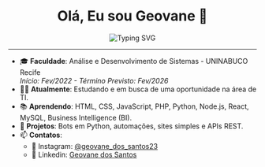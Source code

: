 <h1 align="center">Olá, Eu sou Geovane 👋</h1>

<p align="center">
  <img src="https://readme-typing-svg.demolab.com/?lines=Analista+de+Redes+em+formação;Estudante+de+ADS+na+UNINABUCO;Amante+de+tecnologia+e+desenvolvimento!&font=Fira%20Code&center=true&width=450&height=50&duration=4000&pause=1000" alt="Typing SVG">
</p>

---

- 🎓 **Faculdade**: Análise e Desenvolvimento de Sistemas - UNINABUCO Recife  
  <i>Início: Fev/2022 - Término Previsto: Fev/2026</i>
- 👨‍💻 **Atualmente**: Estudando e em busca de uma oportunidade na área de TI.
- 📚 **Aprendendo**: HTML, CSS, JavaScript, PHP, Python, Node.js, React, MySQL, Business Intelligence (BI).
- 🔧 **Projetos**: Bots em Python, automações, sites simples e APIs REST.
- 📫 **Contatos**:
  - 📸 Instagram: [@geovane_dos_santos23](https://www.instagram.com/geovane_dos_santos23/)
  - 💼 Linkedin: [Geovane dos Santos](https://www.linkedin.com/in/geovane-dos-santos/)
